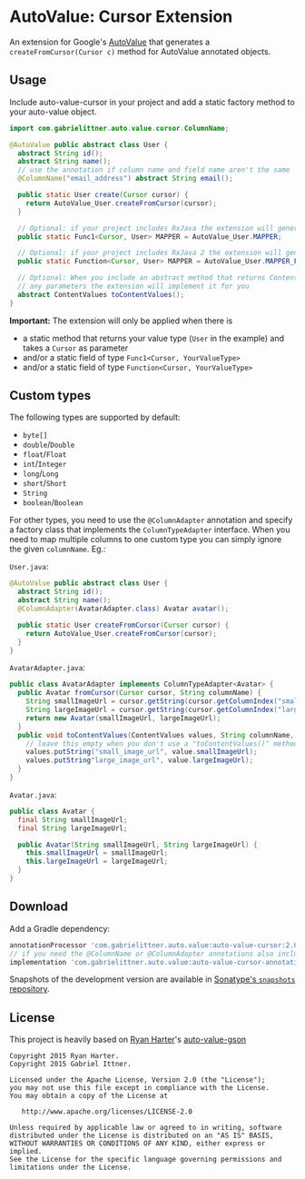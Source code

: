 # AutoValue: Cursor Extension

An extension for Google's [AutoValue][auto] that generates a `createFromCursor(Cursor c)` method for AutoValue annotated objects.


## Usage

Include auto-value-cursor in your project and add a static factory method to your auto-value object.

```java
import com.gabrielittner.auto.value.cursor.ColumnName;

@AutoValue public abstract class User {
  abstract String id();
  abstract String name();
  // use the annotation if column name and field name aren't the same
  @ColumnName("email_address") abstract String email();

  public static User create(Cursor cursor) {
    return AutoValue_User.createFromCursor(cursor);
  }

  // Optional: if your project includes RxJava the extension will generate a Func1<Cursor, User>
  public static Func1<Cursor, User> MAPPER = AutoValue_User.MAPPER;

  // Optional: if your project includes RxJava 2 the extension will generate a Function<Cursor, User>
  public static Function<Cursor, User> MAPPER = AutoValue_User.MAPPER_FUNCTION;

  // Optional: When you include an abstract method that returns ContentValues and doesn't have
  // any parameters the extension will implement it for you
  abstract ContentValues toContentValues();
}
```

**Important:** The extension will only be applied when there is
- a static method that returns your value type (`User` in the example) and takes a `Cursor` as parameter
- and/or a static field of type `Func1<Cursor, YourValueType>`
- and/or a static field of type `Function<Cursor, YourValueType>`

## Custom types

The following types are supported by default:

 * `byte[]`
 * `double`/`Double`
 * `float`/`Float`
 * `int`/`Integer`
 * `long`/`Long`
 * `short`/`Short`
 * `String`
 * `boolean`/`Boolean`

For other types, you need to use the `@ColumnAdapter` annotation and specify a factory
class that implements the `ColumnTypeAdapter` interface.
When you need to map multiple columns to one custom type you can simply ignore the given
`columnName`. Eg.:

`User.java`:

```java
@AutoValue public abstract class User {
  abstract String id();
  abstract String name();
  @ColumnAdapter(AvatarAdapter.class) Avatar avatar();

  public static User createFromCursor(Cursor cursor) {
    return AutoValue_User.createFromCursor(cursor);
  }
}
```

`AvatarAdapter.java`:

```java
public class AvatarAdapter implements ColumnTypeAdapter<Avatar> {
  public Avatar fromCursor(Cursor cursor, String columnName) {
    String smallImageUrl = cursor.getString(cursor.getColumnIndex("small_image_url");
    String largeImageUrl = cursor.getString(cursor.getColumnIndex("large_image_url");
    return new Avatar(smallImageUrl, largeImageUrl);
  }
  public void toContentValues(ContentValues values, String columnName, Avatar value) {
    // leave this empty when you don't use a "toContentValues()" method
    values.putString("small_image_url", value.smallImageUrl);
    values.putString"large_image_url", value.largeImageUrl);
  }
}
```

`Avatar.java`:

```java
public class Avatar {
  final String smallImageUrl;
  final String largeImageUrl;

  public Avatar(String smallImageUrl, String largeImageUrl) {
    this.smallImageUrl = smallImageUrl;
    this.largeImageUrl = largeImageUrl;
  }
}
```

## Download

Add a Gradle dependency:

```groovy
annotationProcessor 'com.gabrielittner.auto.value:auto-value-cursor:2.0.0'
// if you need the @ColumnName or @ColumnAdapter annotations also include this:
implementation 'com.gabrielittner.auto.value:auto-value-cursor-annotations:2.0.0'
```

Snapshots of the development version are available in [Sonatype's `snapshots` repository][snap].

## License

This project is heavily based on [Ryan Harter][ryan]'s [auto-value-gson][auto-gson]

```
Copyright 2015 Ryan Harter.
Copyright 2015 Gabriel Ittner.

Licensed under the Apache License, Version 2.0 (the "License");
you may not use this file except in compliance with the License.
You may obtain a copy of the License at

   http://www.apache.org/licenses/LICENSE-2.0

Unless required by applicable law or agreed to in writing, software
distributed under the License is distributed on an "AS IS" BASIS,
WITHOUT WARRANTIES OR CONDITIONS OF ANY KIND, either express or implied.
See the License for the specific language governing permissions and
limitations under the License.
```



 [auto]: https://github.com/google/auto
 [snap]: https://oss.sonatype.org/content/repositories/snapshots/
 [ryan]: https://github.com/rharter/
 [auto-gson]: https://github.com/rharter/auto-value-gson
